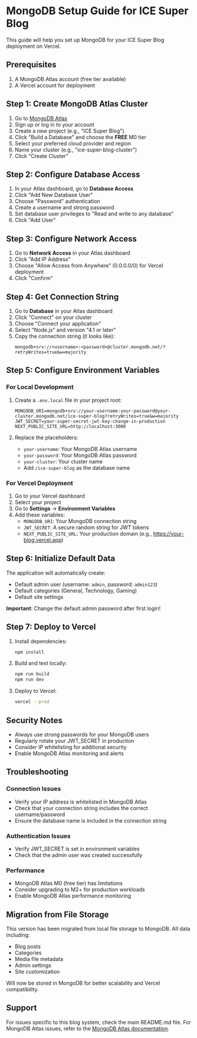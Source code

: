 # MongoDB Setup Guide for ICE Super Blog

This guide will help you set up MongoDB for your ICE Super Blog deployment on Vercel.

## Prerequisites

1. A MongoDB Atlas account (free tier available)
2. A Vercel account for deployment

## Step 1: Create MongoDB Atlas Cluster

1. Go to [MongoDB Atlas](https://www.mongodb.com/atlas)
2. Sign up or log in to your account
3. Create a new project (e.g., "ICE Super Blog")
4. Click "Build a Database" and choose the **FREE** M0 tier
5. Select your preferred cloud provider and region
6. Name your cluster (e.g., "ice-super-blog-cluster")
7. Click "Create Cluster"

## Step 2: Configure Database Access

1. In your Atlas dashboard, go to **Database Access**
2. Click "Add New Database User"
3. Choose "Password" authentication
4. Create a username and strong password
5. Set database user privileges to "Read and write to any database"
6. Click "Add User"

## Step 3: Configure Network Access

1. Go to **Network Access** in your Atlas dashboard
2. Click "Add IP Address"
3. Choose "Allow Access from Anywhere" (0.0.0.0/0) for Vercel deployment
4. Click "Confirm"

## Step 4: Get Connection String

1. Go to **Database** in your Atlas dashboard
2. Click "Connect" on your cluster
3. Choose "Connect your application"
4. Select "Node.js" and version "4.1 or later"
5. Copy the connection string (it looks like):
   ```
   mongodb+srv://<username>:<password>@cluster.mongodb.net/?retryWrites=true&w=majority
   ```

## Step 5: Configure Environment Variables

### For Local Development

1. Create a `.env.local` file in your project root:
   ```env
   MONGODB_URI=mongodb+srv://your-username:your-password@your-cluster.mongodb.net/ice-super-blog?retryWrites=true&w=majority
   JWT_SECRET=your-super-secret-jwt-key-change-in-production
   NEXT_PUBLIC_SITE_URL=http://localhost:3000
   ```

2. Replace the placeholders:
   - `your-username`: Your MongoDB Atlas username
   - `your-password`: Your MongoDB Atlas password
   - `your-cluster`: Your cluster name
   - Add `/ice-super-blog` as the database name

### For Vercel Deployment

1. Go to your Vercel dashboard
2. Select your project
3. Go to **Settings** → **Environment Variables**
4. Add these variables:
   - `MONGODB_URI`: Your MongoDB connection string
   - `JWT_SECRET`: A secure random string for JWT tokens
   - `NEXT_PUBLIC_SITE_URL`: Your production domain (e.g., https://your-blog.vercel.app)

## Step 6: Initialize Default Data

The application will automatically create:
- Default admin user (username: `admin`, password: `admin123`)
- Default categories (General, Technology, Gaming)
- Default site settings

**Important**: Change the default admin password after first login!

## Step 7: Deploy to Vercel

1. Install dependencies:
   ```bash
   npm install
   ```

2. Build and test locally:
   ```bash
   npm run build
   npm run dev
   ```

3. Deploy to Vercel:
   ```bash
   vercel --prod
   ```

## Security Notes

- Always use strong passwords for your MongoDB users
- Regularly rotate your JWT_SECRET in production
- Consider IP whitelisting for additional security
- Enable MongoDB Atlas monitoring and alerts

## Troubleshooting

### Connection Issues
- Verify your IP address is whitelisted in MongoDB Atlas
- Check that your connection string includes the correct username/password
- Ensure the database name is included in the connection string

### Authentication Issues
- Verify JWT_SECRET is set in environment variables
- Check that the admin user was created successfully

### Performance
- MongoDB Atlas M0 (free tier) has limitations
- Consider upgrading to M2+ for production workloads
- Enable MongoDB Atlas performance monitoring

## Migration from File Storage

This version has been migrated from local file storage to MongoDB. All data including:
- Blog posts
- Categories
- Media file metadata
- Admin settings
- Site customization

Will now be stored in MongoDB for better scalability and Vercel compatibility.

## Support

For issues specific to this blog system, check the main README.md file.
For MongoDB Atlas issues, refer to the [MongoDB Atlas documentation](https://docs.atlas.mongodb.com/).
